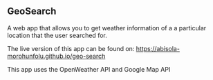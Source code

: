 ## GeoSearch
A web app that allows you to get weather information of a a particular location that the user searched for.

The live version of this app can be found on: https://abisola-morohunfolu.github.io/geo-search

This app uses the OpenWeather API and Google Map API

